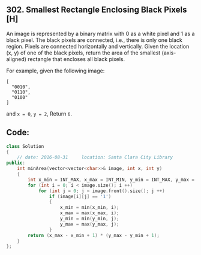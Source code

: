 ## 302. Smallest Rectangle Enclosing Black Pixels [H]
An image is represented by a binary matrix with 0 as a white pixel and 1 as a black pixel. The black pixels are connected, i.e., there is only one black region. Pixels are connected horizontally and vertically. Given the location (x, y) of one of the black pixels, return the area of the smallest (axis-aligned) rectangle that encloses all black pixels.

For example, given the following image:
```
[
  "0010",
  "0110",
  "0100"
]
```
and `x = 0`, `y = 2`,
Return `6`.

## Code:
```c++
class Solution 
{
    // date: 2016-08-31     location: Santa Clara City Library
public:
    int minArea(vector<vector<char>>& image, int x, int y) 
    {
        int x_min = INT_MAX, x_max = INT_MIN, y_min = INT_MAX, y_max = INT_MIN;
        for (int i = 0; i < image.size(); i ++)
            for (int j = 0; j < image.front().size(); j ++)
                if (image[i][j] == '1')
                {
                    x_min = min(x_min, i);
                    x_max = max(x_max, i);
                    y_min = min(y_min, j);
                    y_max = max(y_max, j);
                }
        return (x_max - x_min + 1) * (y_max - y_min + 1);
    }
};
```
